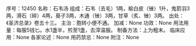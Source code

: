 序号：12450
名称：石韦汤
组成：石韦（去毛）1两，榆白皮（锉）1升，鬼箭羽3两，滑石（碎）4两，葵子3两，木通（锉）3两，甘草（炙、锉）3两。
出处：《圣济总录》卷五十三。
主治：胞转小便不通。
加减：None
功效：None
用法用量：每服5钱匕。水1盏半，煎至1盏，去滓温服。
制备方法：上为粗末。
临床应用：None
各家论述：None
用药禁忌：None
附注：None
